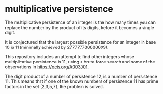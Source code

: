 # multiplicative persistence

The multiplicative persistence of an integer is the how many times you can replace the number by the product of its digits, before it becomes a single digit.

It is conjectured that the largest possible persistence for an integer in base 10 is 11 (minimally achieved by 277777788888899).

This repository includes an attempt to find other integers whose multiplicative persistence is 11, using a brute force search and some of the observations in https://oeis.org/A003001.

The digit product of a number of persistence 12, is a number of persistence 11. This means that if one of the known numbers of persistence 11 has prime factors in the set {2,3,5,7}, the problem is solved.
